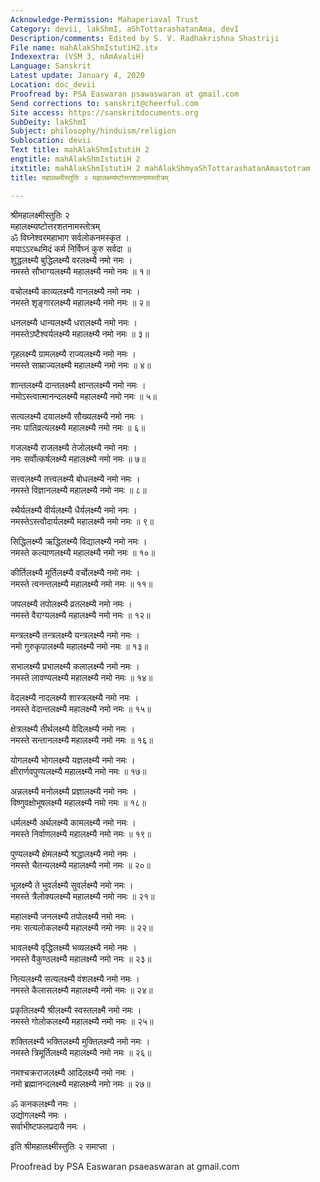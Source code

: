 ```yaml
---
Acknowledge-Permission: Mahaperiaval Trust
Category: devii, lakShmI, aShTottarashatanAma, devI
Description/comments: Edited by S. V. Radhakrishna Shastriji
File name: mahAlakShmIstutiH2.itx
Indexextra: (VSM 3, nAmAvaliH)
Language: Sanskrit
Latest update: January 4, 2020
Location: doc_devii
Proofread by: PSA Easwaran psawaswaran at gmail.com
Send corrections to: sanskrit@cheerful.com
Site access: https://sanskritdocuments.org
SubDeity: lakShmI
Subject: philosophy/hinduism/religion
Sublocation: devii
Text title: mahAlakShmIstutiH 2
engtitle: mahAlakShmIstutiH 2
itxtitle: mahAlakShmIstutiH 2 mahAlakShmyaShTottarashatanAmastotram
title: महालक्ष्मीस्तुतिः २ महालक्ष्म्यष्टोत्तरशतनामस्तोत्रम्

---
```

  
 श्रीमहालक्ष्मीस्तुतिः २   
महालक्ष्म्यष्टोत्तरशतनामस्तोत्रम्  
ॐ विघ्नेश्वरमहाभाग सर्वलोकनमस्कृत ।   
मयाऽऽरब्धमिदं कर्म निर्विघ्नं कुरु सर्वदा ॥   
शुद्धलक्ष्म्यै बुद्धिलक्ष्म्यै वरलक्ष्म्यै नमो नमः ।  
नमस्ते सौभाग्यलक्ष्म्यै महालक्ष्म्यै नमो नमः ॥ १॥  
  
वचोलक्ष्म्यै काव्यलक्ष्म्यै गानलक्ष्म्यै नमो नमः ।  
नमस्ते शृङ्गारलक्ष्म्यै महालक्ष्म्यै नमो नमः ॥ २॥  
  
धनलक्ष्म्यै धान्यलक्ष्म्यै धरालक्ष्म्यै नमो नमः ।  
नमस्तेऽष्टैश्वर्यलक्ष्म्यै महालक्ष्म्यै नमो नमः ॥ ३॥  
  
गृहलक्ष्म्यै ग्रामलक्ष्म्यै राज्यलक्ष्म्यै नमो नमः ।  
नमस्ते साम्राज्यलक्ष्म्यै महालक्ष्म्यै नमो नमः ॥ ४॥  
  
शान्तलक्ष्म्यै दान्तलक्ष्म्यै क्षान्तलक्ष्म्यै नमो नमः ।  
नमोऽस्त्वात्मानन्दलक्ष्म्यै महालक्ष्म्यै नमो नमः ॥ ५॥  
  
सत्यलक्ष्म्यै दयालक्ष्म्यै सौख्यलक्ष्म्यै नमो नमः ।  
नमः पातिव्रत्यलक्ष्म्यै महालक्ष्म्यै नमो नमः ॥ ६॥  
  
गजलक्ष्म्यै राजलक्ष्म्यै तेजोलक्ष्म्यै नमो नमः ।  
नमः सर्वोत्कर्षलक्ष्म्यै महालक्ष्म्यै नमो नमः ॥ ७॥  
  
सत्त्वलक्ष्म्यै तत्त्वलक्ष्म्यै बोधलक्ष्म्यै नमो नमः ।  
नमस्ते विज्ञानलक्ष्म्यै महालक्ष्म्यै नमो नमः ॥ ८॥  
  
स्थैर्यलक्ष्म्यै वीर्यलक्ष्म्यै धैर्यलक्ष्म्यै नमो नमः ।  
नमस्तेऽस्त्वौदार्यलक्ष्म्यै महालक्ष्म्यै नमो नमः ॥ ९॥  
  
सिद्धिलक्ष्म्यै ऋद्धिलक्ष्म्यै विद्यालक्ष्म्यै नमो नमः ।  
नमस्ते कल्याणलक्ष्म्यै महालक्ष्म्यै नमो नमः ॥ १०॥  
  
कीर्तिलक्ष्म्यै मूर्तिलक्ष्म्यै वर्चोलक्ष्म्यै नमो नमः ।  
नमस्ते त्वनन्तलक्ष्म्यै महालक्ष्म्यै नमो नमः ॥ ११॥  
  
जपलक्ष्म्यै तपोलक्ष्म्यै व्रतलक्ष्म्यै नमो नमः ।  
नमस्ते वैराग्यलक्ष्म्यै महालक्ष्म्यै नमो नमः ॥ १२॥  
  
मन्त्रलक्ष्म्यै तन्त्रलक्ष्म्यै यन्त्रलक्ष्म्यै नमो नमः ।  
नमो गुरुकृपालक्ष्म्यै महालक्ष्म्यै नमो नमः ॥ १३॥  
  
सभालक्ष्म्यै प्रभालक्ष्म्यै कलालक्ष्म्यै नमो नमः ।  
नमस्ते लावण्यलक्ष्म्यै महालक्ष्म्यै नमो नमः ॥ १४॥  
  
वेदलक्ष्म्यै नादलक्ष्म्यै शास्त्रलक्ष्म्यै नमो नमः ।  
नमस्ते वेदान्तलक्ष्म्यै महालक्ष्म्यै नमो नमः ॥ १५॥  
  
क्षेत्रलक्ष्म्यै तीर्थलक्ष्म्यै वेदिलक्ष्म्यै नमो नमः ।  
नमस्ते सन्तानलक्ष्म्यै महालक्ष्म्यै नमो नमः ॥ १६॥  
  
योगलक्ष्म्यै भोगलक्ष्म्यै यज्ञलक्ष्म्यै नमो नमः ।  
क्षीरार्णवपुण्यलक्ष्म्यै महालक्ष्म्यै नमो नमः ॥ १७॥  
  
अन्नलक्ष्म्यै मनोलक्ष्म्यै प्रज्ञालक्ष्म्यै नमो नमः ।  
विष्णुवक्षोभूषलक्ष्म्यै महालक्ष्म्यै नमो नमः ॥ १८॥  
  
धर्मलक्ष्म्यै अर्थलक्ष्म्यै कामलक्ष्म्यै नमो नमः ।  
नमस्ते निर्वाणलक्ष्म्यै महालक्ष्म्यै नमो नमः ॥ १९॥  
  
पुण्यलक्ष्म्यै क्षेमलक्ष्म्यै श्रद्धालक्ष्म्यै नमो नमः ।  
नमस्ते चैतन्यलक्ष्म्यै महालक्ष्म्यै नमो नमः ॥ २०॥  
  
भूलक्ष्म्यै ते भुवर्लक्ष्म्यै सुवर्लक्ष्म्यै नमो नमः ।  
नमस्ते त्रैलोक्यलक्ष्म्यै महालक्ष्म्यै नमो नमः ॥ २१॥  
  
महालक्ष्म्यै जनलक्ष्म्यै तपोलक्ष्म्यै नमो नमः ।  
नमः सत्यलोकलक्ष्म्यै महालक्ष्म्यै नमो नमः ॥ २२॥  
  
भावलक्ष्म्यै वृद्धिलक्ष्म्यै भव्यलक्ष्म्यै नमो नमः ।  
नमस्ते वैकुण्ठलक्ष्म्यै महालक्ष्म्यै नमो नमः ॥ २३॥  
  
नित्यलक्ष्म्यै सत्यलक्ष्म्यै वंशलक्ष्म्यै नमो नमः ।  
नमस्ते कैलासलक्ष्म्यै महालक्ष्म्यै नमो नमः ॥ २४॥  
  
प्रकृतिलक्ष्म्यै श्रीलक्ष्म्यै स्वस्तलक्ष्मै नमो नमः ।  
नमस्ते गोलोकलक्ष्म्यै महालक्ष्म्यै नमो नमः ॥ २५॥  
  
शक्तिलक्ष्म्यै भक्तिलक्ष्म्यै मुक्तिलक्ष्म्यै नमो नमः ।  
नमस्ते त्रिमूर्तिलक्ष्म्यै महालक्ष्म्यै नमो नमः ॥ २६॥  
  
नमश्चक्रराजलक्ष्म्यै आदिलक्ष्म्यै नमो नमः ।  
नमो ब्रह्मानन्दलक्ष्म्यै महालक्ष्म्यै नमो नमः ॥ २७॥  
  
ॐ कनकलक्ष्म्यै नमः ।  
उद्योगलक्ष्म्यै नमः ।  
सर्वाभीष्टफलप्रदायै नमः ।  
  
इति श्रीमहालक्ष्मीस्तुतिः २ समाप्ता ।  
  
  
Proofread by PSA Easwaran psaeaswaran at gmail.com  
  
